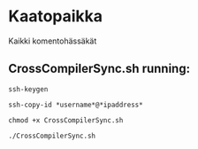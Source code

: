 # Kaatopaikka
Kaikki komentohässäkät

## CrossCompilerSync.sh running:

`ssh-keygen`

`ssh-copy-id *username*@*ipaddress*`

`chmod +x CrossCompilerSync.sh`

`./CrossCompilerSync.sh`
